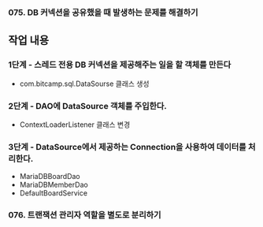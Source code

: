 ### 075. DB 커넥션을 공유했을 때 발생하는 문제를 해결하기

## 작업 내용

### 1단계 - 스레드 전용 DB 커넥션을 제공해주는 일을 할 객체를 만든다

- com.bitcamp.sql.DataSourse 클래스 생성

### 2단계 - DAO에 DataSource 객체를 주입한다.

 - ContextLoaderListener 클래스 변경

### 3단계 - DataSource에서 제공하는 Connection을 사용하여 데이터를 처리한다.

 - MariaDBBoardDao
 - MariaDBMemberDao
 - DefaultBoardService

 ### 076. 트랜잭션 관리자 역할을 별도로 분리하기
 